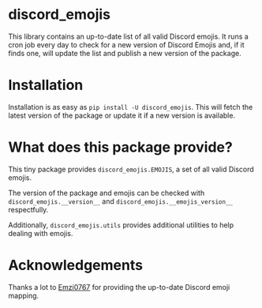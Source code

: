 # discord_emojis

This library contains an up-to-date list of all valid Discord emojis.
It runs a cron job every day to check for a new version of Discord Emojis and,
if it finds one, will update the list and publish a new version of the package.

# Installation

Installation is as easy as `pip install -U discord_emojis`. This will fetch the
latest version of the package or update it if a new version is available.

# What does this package provide?

This tiny package provides `discord_emojis.EMOJIS`, a set of all valid Discord emojis.

The version of the package and emojis can be checked with `discord_emojis.__version__`
and `discord_emojis.__emojis_version__` respectfully.

Additionally, `discord_emojis.utils` provides additional utilities to help
dealing with emojis.

# Acknowledgements

Thanks a lot to [Emzi0767](https://github.com/Emzi0767) for providing the
up-to-date Discord emoji mapping.
